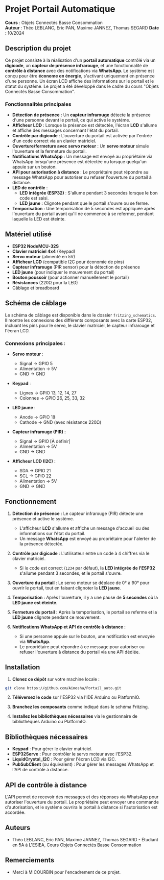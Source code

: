 # Projet Portail Automatique

**Cours** : Objets Connectés Basse Consommation  
**Auteur** : Théo LEBLANC, Eric PAN, Maxime JANNEZ, Thomas SEGARD
**Date** : 10/2024

## Description du projet

Ce projet consiste à la réalisation d'un **portail automatique** contrôlé via un **digicode**, un **capteur de présence infrarouge**, et une fonctionnalité de **contrôle à distance** avec des notifications via **WhatsApp**. Le système est conçu pour être **économe en énergie**, s'activant uniquement en présence d'une personne. Un écran LCD affiche des informations sur le portail et le statut du système. Le projet a été développé dans le cadre du cours "Objets Connectés Basse Consommation".

### Fonctionnalités principales

- **Détection de présence** : Un **capteur infrarouge** détecte la présence d'une personne devant le portail, ce qui active le système.
- **Afficheur LCD** : Lorsque la présence est détectée, l'écran **LCD** s'allume et affiche des messages concernant l'état du portail.
- **Contrôle par digicode** : L'ouverture du portail est activée par l'entrée d'un code correct via un clavier matriciel.
- **Ouverture/fermeture avec servo moteur** : Un **servo moteur** simule l'ouverture et la fermeture du portail.
- **Notifications WhatsApp** : Un message est envoyé au propriétaire via WhatsApp lorsqu'une présence est détectée ou lorsque quelqu'un appuie sur un bouton.
- **API pour autorisation à distance** : Le propriétaire peut répondre au message WhatsApp pour autoriser ou refuser l'ouverture du portail à distance.
- **LED de contrôle** :
  - **LED intégrée (ESP32)** : S'allume pendant 3 secondes lorsque le bon code est saisi.
  - **LED jaune** : Clignote pendant que le portail s'ouvre ou se ferme.
- **Temporisation** : Une temporisation de 5 secondes est appliquée après l'ouverture du portail avant qu'il ne commence à se refermer, pendant laquelle la LED est éteinte.

## Matériel utilisé

- **ESP32 NodeMCU-32S**
- **Clavier matriciel 4x4** (Keypad)
- **Servo moteur** (alimenté en 5V)
- **Afficheur LCD** (compatible I2C pour économie de pins)
- **Capteur infrarouge** (PIR sensor) pour la détection de présence
- **LED jaune** (pour indiquer le mouvement du portail)
- **Bouton poussoir** (pour actionner manuellement le portail)
- **Résistances** (220Ω pour la LED)
- Câblage et breadboard

## Schéma de câblage

Le schéma de câblage est disponible dans le dossier `fritzing_schematics`. Il montre les connexions des différents composants avec la carte ESP32, incluant les pins pour le servo, le clavier matriciel, le capteur infrarouge et l'écran LCD.

### Connexions principales :

- **Servo moteur** :
  - Signal → GPIO 5
  - Alimentation → 5V
  - GND → GND

- **Keypad** :
  - Lignes → GPIO 13, 12, 14, 27
  - Colonnes → GPIO 26, 25, 33, 32

- **LED jaune** :
  - Anode → GPIO 18
  - Cathode → GND (avec résistance 220Ω)

- **Capteur infrarouge (PIR)** :
  - Signal → GPIO [À définir]
  - Alimentation → 5V
  - GND → GND

- **Afficheur LCD (I2C)** :
  - SDA → GPIO 21
  - SCL → GPIO 22
  - Alimentation → 5V
  - GND → GND

## Fonctionnement

1. **Détection de présence** : Le capteur infrarouge (PIR) détecte une présence et active le système.
   - L'afficheur **LCD** s'allume et affiche un message d'accueil ou des informations sur l'état du portail.
   - Un message **WhatsApp** est envoyé au propriétaire pour l'alerter de la présence détectée.

2. **Contrôle par digicode** : L'utilisateur entre un code à 4 chiffres via le clavier matriciel.
   - Si le code est correct (`1234` par défaut), la **LED intégrée de l'ESP32** s'allume pendant 3 secondes, et le portail s'ouvre.

3. **Ouverture du portail** : Le servo moteur se déplace de 0° à 90° pour ouvrir le portail, tout en faisant clignoter la **LED jaune**.

4. **Temporisation** : Après l'ouverture, il y a une pause de **5 secondes** où la **LED jaune est éteinte**.

5. **Fermeture du portail** : Après la temporisation, le portail se referme et la **LED jaune** clignote pendant ce mouvement.

6. **Notifications WhatsApp et API de contrôle à distance** :
   - Si une personne appuie sur le bouton, une notification est envoyée via **WhatsApp**.
   - Le propriétaire peut répondre à ce message pour autoriser ou refuser l'ouverture à distance du portail via une API dédiée.

## Installation

1. **Clonez ce dépôt** sur votre machine locale :

```bash
git clone https://github.com/Ainosha/Portail_auto.git
```

2. **Téléversez le code** sur l'ESP32 via l'IDE Arduino ou PlatformIO.

3. **Branchez les composants** comme indiqué dans le schéma Fritzing.

4. **Installez les bibliothèques nécessaires** via le gestionnaire de bibliothèques Arduino ou PlatformIO.

## Bibliothèques nécessaires

- **Keypad** : Pour gérer le clavier matriciel.
- **ESP32Servo** : Pour contrôler le servo moteur avec l'ESP32.
- **LiquidCrystal_I2C** : Pour gérer l'écran LCD via I2C.
- **PubSubClient** (ou équivalent) : Pour gérer les messages WhatsApp et l'API de contrôle à distance.

## API de contrôle à distance

L'API permet de recevoir des messages et des réponses via WhatsApp pour autoriser l'ouverture du portail. Le propriétaire peut envoyer une commande d'autorisation, et le système ouvrira le portail à distance si l'autorisation est accordée.

## Auteurs

- Théo LEBLANC, Eric PAN, Maxime JANNEZ, Thomas SEGARD - Étudiant en 5A à L'ESIEA, Cours Objets Connectés Basse Consommation

## Remerciements

- Merci à M COURBIN pour l'encadrement de ce projet.

